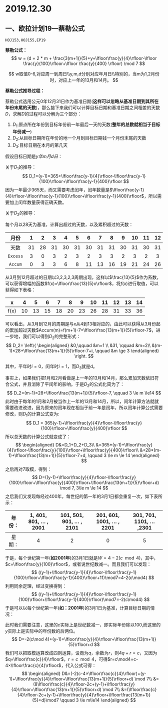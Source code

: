 # 2019.12.30

## 一、欧拉计划19—蔡勒公式

`HOJ153,HOJ155,EP19`

**蔡勒公式：**
$$
w = (d + 2 * m + \frac{3(m+1)}{5}+y+\lfloor\frac{y}{4}\rfloor-\lfloor \frac{y}{100}\rfloor+\lfloor \frac{y}{400} \rfloor) \mod 7
$$

$$
w取值0-6,对应周一到周日\\y,m,d分别对应年月日\\特别的，当m为1,2月份时，对应上一年的13月和14月。
$$

**蔡勒公式推导过程：**

蔡勒公式选用公元0年12月31日作为基准日期(**这样可以忽略从基准日期到其所在年份末尾的天数**)，那么接下来我们可以计算目标日期和基准日期之间相差的天数$D$，求解$D$的过程可以分解为三个部分：

1. $D_1:$原点所在年份到目标年份前一年最后一天的天数(**整年的总数就相当于目标年份减一**)
2. $D_2$:从目标日期所在年份的地一个月到目标日期钱一个月份末尾的天数
3. $D_3$:目标日期在本月的第几天

假设目标日期是$y年m月d日$：

关于$D_1$的推导：
$$
D_1=(y-1)*365+\lfloor\frac{y-1}{4}\rfloor-\lfloor\frac{y-1}{100}\rfloor+\lfloor\frac{y-1}{400}\rfloor
$$
因为一年最少365天，而又需要考虑闰年，闰年数量是$\lfloor\frac{y-1}{4}\rfloor-\lfloor\frac{y-1}{100}\rfloor+\lfloor\frac{y-1}{400}\rfloor$，所以需要加上闰年数量获得正确天数。



关于$D_2$的推导：

每个月以28天为基准，计算出超过的天数，以及累积超过的天数：

|   月份   |  1   |  2   |  3   |  4   |  5   |  6   |  7   |  8   |  9   |  10  |  11  |  12  |
| :------: | :--: | :--: | :--: | :--: | :--: | :--: | :--: | :--: | :--: | :--: | :--: | :--: |
|   天数   |  31  |  28  |  31  |  30  |  31  |  30  |  31  |  31  |  30  |  31  |  30  |  31  |
| `Excess` |  3   |  0   |  3   |  2   |  3   |  2   |  3   |  3   |  2   |  3   |  2   |  3   |
| `Accum`  |  0   |  3   |  3   |  6   |  8   |  11  |  13  |  16  |  19  |  21  |  24  |  26  |

从3月到12月超过的日期以3,2,3,2,3周期出现，这样以$\frac{13}{5}$作为系数，可以获得增幅的函数$f(x)=\lfloor\frac{13}{5}x\rfloor$，将$f(x)$进行取值，可以获得如下表格：

|  x   |  4   |  5   |  6   |  7   |  8   |  9   |  10  |  11  |  12  |  13  |  14  |
| :--: | :--: | :--: | :--: | :--: | :--: | :--: | :--: | :--: | :--: | :--: | :--: |
| f(x) |  10  |  13  |  15  |  18  |  20  |  23  |  26  |  28  |  31  |  33  |  36  |

可以看出，从3月到12月的周期是与x从4到13相对应的，由此可以获得从3月份起的累加超过天数$Accum(m)=f(m+1)-7=\lfloor\frac{13(m+1)}{5}\rfloor-7$，进一步地，我们可以得到$D_2$的完整形式：
$$
D_2= \left\{
\begin{aligned}
&0,\qquad &m=1 \\
&31, \qquad &m=2\\
&(m-1)×28+\lfloor\frac{13(m+1)}{5}\rfloor-7+i, \qquad &m \ge 3
\end{aligned}
\right.
$$

其中，平年时$i=0$，闰年时$i=1$，而$D_3$就是d。

事实上，如果我们把1月和2月看做是上一年的13月和14月，那么累加天数依旧符合公式，并且消除了平闰年的影响。于是$D_2$的公式化简为了：
$$
D_2=(m-1)×28+\lfloor\frac{13(m+1)}{5}\rfloor-7, \qquad 3 \le m \le14
$$
此时由于每年的1月和2月被当作上一年的13月和14月，所以，闰年计算方法就就需要改进改进，因为原来的闰年现在相当于前一年是闰年，所以闰年计算公式需要修改，则$D_1$的计算公式变为:
$$
D_1 = 365(y-1)+\lfloor\frac{y}{4}\rfloor-\lfloor\frac{y}{100}\rfloor+\lfloor\frac{y}{400}\rfloor
$$
所以总天数的计算公式就变成了：
$$
\begin{aligned}
D&=D_1+D_2+D_3\\
&=365*(y-1)+\lfloor\frac{y}{4}\rfloor-\lfloor\frac{y}{100}\rfloor+\lfloor\frac{y}{400}\rfloor\\
&+28*(m-1)+\lfloor\frac{13(m+1)}{5}\rfloor-7+d, \qquad 3 \le m \le 14
\end{aligned}
$$
之后再对7取模，得到：
$$
D=((y-1)+\lfloor\frac{y}{4}\rfloor-\lfloor\frac{y}{100}\rfloor+\lfloor\frac{y}{400}\rfloor+\lfloor\frac{13(m+1)}{5}\rfloor+d) \mod 7, 3\le m \le 14
$$
之后我们又发现每经过400年，每世纪的第一年的3月1日都会重复一次，如下表所示：

| 年份： | 1, 401, 801, … , 2001 | 101, 501, 901, … , 2101 | 201, 601, 1001, … , 2201 | 301, 701, 1101, … ,2301 |
| :----: | :-------------------: | :---------------------: | :----------------------: | :---------------------: |
| 星期： |           4           |            2            |            0             |            5            |

于是，每个世纪第一年(**如2001年**)的3月1日就是$W=4-2(c\mod 4)$，其中，$c=\lfloor\frac{y}{100}\rfloor$，或者说世纪数减一。而且我们可以发现：
$$
((y-1)+\lfloor\frac{y-1}{4}\rfloor-\lfloor\frac{y-1}{100}\rfloor+\lfloor\frac{y-1}{400}\rfloor+11)\mod7=4-2(c\mod4)
$$
利用同余定理，经过变换得到：
$$
((y-1)+\lfloor\frac{y-1}{4}\rfloor-\lfloor\frac{y-1}{100}\rfloor+\lfloor\frac{y-1}{400}\rfloor)\mod7=-2(c\mod4)
$$
于是可以以每个世纪第一年(**如：2001年**)的3月1日为基准，计算目标日期的情况：

此时我们需要注意，这里的$c$实际上是世纪数减一，即实际年份除以100,而这里的$y$实际上是实际中的年份数的后两位。
$$
D=-2(c\mod 4)+(y-1)+\lfloor\frac{y}{4}\rfloor+\lfloor\frac{13(m+1)}{5}\rfloor+d
$$
我们可以把取模运算改成四则运算，设商为$q$，余数为$r$，则$4q+r=c$，又因为$q=\lfloor\frac{c}{4}\rfloor$，$r=c\mod4$，可得$r=c\mod4=c-4×\lfloor\frac{c}{4}\rfloor$，代入公式可得：
$$
\begin{aligned}
D&=(-2(c-4×\lfloor\frac{c}{4}\rfloor)+(y-1)+\lfloor\frac{y}{4}\rfloor+\lfloor\frac{13(m+1)}{5}\rfloor+d) \mod 7\\
&=(8\lfloor\frac{c}{4}\rfloor-2c+(y-1)+\lfloor\frac{y}{4}\rfloor+\lfloor\frac{13(m+1)}{5}\rfloor+d) \mod 7\\
&=(\lfloor\frac{c}{4}\rfloor-2c+(y-1)+\lfloor\frac{y}{4}\rfloor+\lfloor\frac{13(m+1)}{5}+d)\mod7 \qquad 3 \le m\le14
\end{aligned}
$$
